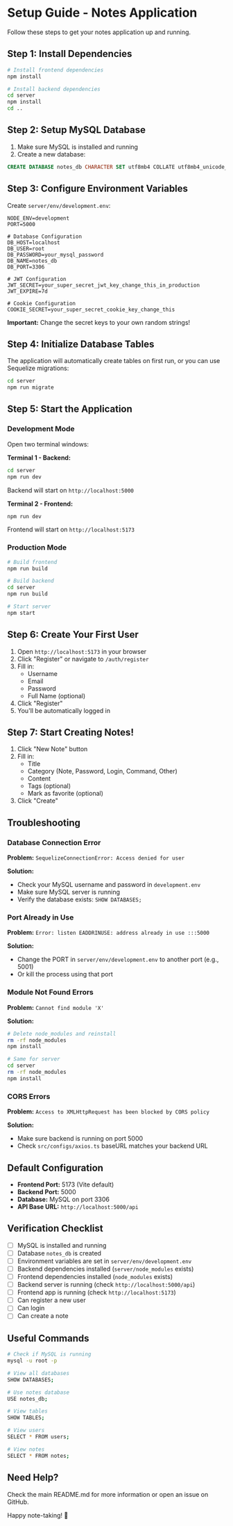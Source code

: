 # Setup Guide - Notes Application

Follow these steps to get your notes application up and running.

## Step 1: Install Dependencies

```bash
# Install frontend dependencies
npm install

# Install backend dependencies
cd server
npm install
cd ..
```

## Step 2: Setup MySQL Database

1. Make sure MySQL is installed and running
2. Create a new database:

```sql
CREATE DATABASE notes_db CHARACTER SET utf8mb4 COLLATE utf8mb4_unicode_ci;
```

## Step 3: Configure Environment Variables

Create `server/env/development.env`:

```env
NODE_ENV=development
PORT=5000

# Database Configuration
DB_HOST=localhost
DB_USER=root
DB_PASSWORD=your_mysql_password
DB_NAME=notes_db
DB_PORT=3306

# JWT Configuration
JWT_SECRET=your_super_secret_jwt_key_change_this_in_production
JWT_EXPIRE=7d

# Cookie Configuration
COOKIE_SECRET=your_super_secret_cookie_key_change_this
```

**Important:** Change the secret keys to your own random strings!

## Step 4: Initialize Database Tables

The application will automatically create tables on first run, or you can use Sequelize migrations:

```bash
cd server
npm run migrate
```

## Step 5: Start the Application

### Development Mode

Open two terminal windows:

**Terminal 1 - Backend:**

```bash
cd server
npm run dev
```

Backend will start on `http://localhost:5000`

**Terminal 2 - Frontend:**

```bash
npm run dev
```

Frontend will start on `http://localhost:5173`

### Production Mode

```bash
# Build frontend
npm run build

# Build backend
cd server
npm run build

# Start server
npm start
```

## Step 6: Create Your First User

1. Open `http://localhost:5173` in your browser
2. Click "Register" or navigate to `/auth/register`
3. Fill in:
   - Username
   - Email
   - Password
   - Full Name (optional)
4. Click "Register"
5. You'll be automatically logged in

## Step 7: Start Creating Notes!

1. Click "New Note" button
2. Fill in:
   - Title
   - Category (Note, Password, Login, Command, Other)
   - Content
   - Tags (optional)
   - Mark as favorite (optional)
3. Click "Create"

## Troubleshooting

### Database Connection Error

**Problem:** `SequelizeConnectionError: Access denied for user`

**Solution:**

- Check your MySQL username and password in `development.env`
- Make sure MySQL server is running
- Verify the database exists: `SHOW DATABASES;`

### Port Already in Use

**Problem:** `Error: listen EADDRINUSE: address already in use :::5000`

**Solution:**

- Change the PORT in `server/env/development.env` to another port (e.g., 5001)
- Or kill the process using that port

### Module Not Found Errors

**Problem:** `Cannot find module 'X'`

**Solution:**

```bash
# Delete node_modules and reinstall
rm -rf node_modules
npm install

# Same for server
cd server
rm -rf node_modules
npm install
```

### CORS Errors

**Problem:** `Access to XMLHttpRequest has been blocked by CORS policy`

**Solution:**

- Make sure backend is running on port 5000
- Check `src/configs/axios.ts` baseURL matches your backend URL

## Default Configuration

- **Frontend Port:** 5173 (Vite default)
- **Backend Port:** 5000
- **Database:** MySQL on port 3306
- **API Base URL:** `http://localhost:5000/api`

## Verification Checklist

- [ ] MySQL is installed and running
- [ ] Database `notes_db` is created
- [ ] Environment variables are set in `server/env/development.env`
- [ ] Backend dependencies installed (`server/node_modules` exists)
- [ ] Frontend dependencies installed (`node_modules` exists)
- [ ] Backend server is running (check `http://localhost:5000/api`)
- [ ] Frontend app is running (check `http://localhost:5173`)
- [ ] Can register a new user
- [ ] Can login
- [ ] Can create a note

## Useful Commands

```bash
# Check if MySQL is running
mysql -u root -p

# View all databases
SHOW DATABASES;

# Use notes database
USE notes_db;

# View tables
SHOW TABLES;

# View users
SELECT * FROM users;

# View notes
SELECT * FROM notes;
```

## Need Help?

Check the main README.md for more information or open an issue on GitHub.

Happy note-taking! 📝
